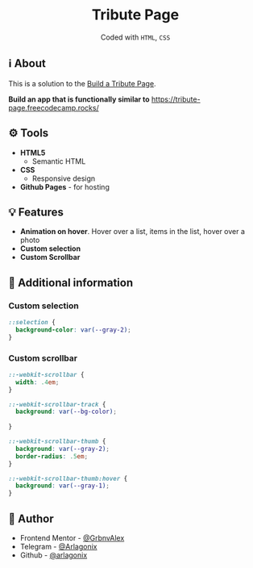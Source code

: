 <h1 align="center">Tribute Page</h1>
<p align="center">
  Coded with <code>HTML</code>, <code>CSS</code>
</p>

## ℹ️ About
   
This is a solution to the [Build a Tribute Page](https://www.freecodecamp.org/learn/2022/responsive-web-design/build-a-tribute-page-project/build-a-tribute-page).

**Build an app that is functionally similar to** https://tribute-page.freecodecamp.rocks/

## ⚙️ Tools

* **HTML5**
  * Semantic HTML
* **CSS**
  * Responsive design
* **Github Pages** - for hosting

## 💡 Features

* **Animation on hover**. Hover over a list, items in the list, hover over a photo
* **Custom selection**
* **Custom Scrollbar**

## 📍 Additional information

### Custom selection

```css
::selection {
  background-color: var(--gray-2);
}
```

### Custom scrollbar

```css
::-webkit-scrollbar {
  width: .4em;
}

::-webkit-scrollbar-track {
  background: var(--bg-color);
  
}

::-webkit-scrollbar-thumb {
  background: var(--gray-2);
  border-radius: .5em;
}

::-webkit-scrollbar-thumb:hover {
  background: var(--gray-1);
}
```

## 👤 Author

* Frontend Mentor - [@GrbnvAlex](https://www.frontendmentor.io/profile/GrbnvAlex)
* Telegram - [@Arlagonix](https://t.me/Arlagonix)
* Github - [@arlagonix](https://github.com/arlagonix)
